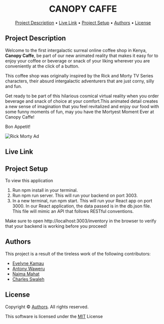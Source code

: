 <div align="center">
    <br />
    <h1 style="font-weight: bold">CANOPY CAFFE</h1>
</div>

<p align="center">
  <a href="#description">Project Description</a> •
  <a href="#live-link">Live Link</a> •
  <a href="#setup">Project Setup</a> •
  <a href="#authors">Authors</a> •
  <a href="#license">License</a>
</p>


## Project Description
Welcome to the first intergalactic surreal online coffee shop in Kenya,  **Canopy Caffe**, be part of our new animated reality that makes it easy for to enjoy your coffee or beverage or snack of your liking wherever you are conveniently at the click of a button. 

This coffee shop was originally inspired by the Rick and Morty TV Series characters, their absurd intergalactic adventurers that are just corny, silly and fun.

Get ready to be part of this hilarious cosmical virtual reality when you order beverage and snack of choice at your comfort.This animated detail creates a new sense of imagination that you feel revitalized and enjoy our food with some funny moments of fun, may you have the Mortyest Moment Ever at Canopy Caffe!

Bon Appetit!

![Rick Morty Ad](https://user-images.githubusercontent.com/118021645/221175919-5be39c93-a8ab-409f-8ef6-252ff0b6fe57.jpeg)


## Live Link


## Project Setup
To view this application

1. Run npm install in your terminal.
2. Run npm run server. This will run your backend on port 3003.
3. In a new terminal, run npm start. This will run your React app on port 3000.
In our React application, the data passed is in the db.json file. This file will mimic an API that follows RESTful conventions.

Make sure to open http://localhost:3003/inventory in the browser to verify that your backend is working before you proceed!



## Authors
This project is a result of the tireless work of the following contributors:
- [Evelyne Kamau](https://github.com/Eve-Kamau)
- [Antony Waweru](https://github.com/AmbAntony)
- [Najma Mahat](https://github.com/najma-hannan)
- [Charles Swaleh](https://github.com/mashm3ll0w)


## License
Copyright © <a href="#authors">Authors</a>. All rights reserved.

This software is licensed under the [MIT](https://github.com/mashm3ll0w/canopy-caffe/blob/master/LICENSE.md) License
